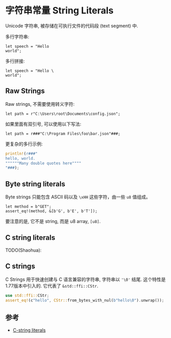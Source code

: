 # 字符串常量 String Literals

Unicode 字符串, 被存储在可执行文件的代码段 (text segment) 中.

多行字符串:

```rust, no_run
let speech = "Hello
world";
```

多行拼接:

```rust, no_run
let speech = "Hello \
world";
```

## Raw Strings

Raw strings, 不需要使用转义字符:

```rust, no_run
let path = r"C:\Users\root\Documents\config.json";
```

如果里面有双引号, 可以使用以下写法:

```rust, no_run
let path = r###"C:\Program Files\foo\bar.json"###;
```

更复杂的多行示例:

```rust
println!(r###"
hello, world.
""""""Many double quotes here""""
"###);
```

## Byte string literals

Byte strings 只能包含 ASCII 码以及 `\xHH` 这些字符，由一些 `u8` 值组成。

```rust, no_run
let method = b"GET";
assert_eq!(method, &[b'G', b'E', b'T']);
```

要注意的是, 它不是 string, 而是 u8 array, `[u8]`.

## C string literals

TODO(Shaohua):

## C strings

C Strings 用于快速创建与 C 语言兼容的字符串, 字符串以 `'\0'` 结尾.
这个特性是1.77版本中引入的. 它代表了 `&std::ffi::CStr`.

```rust
use std::ffi::CStr;
assert_eq!(c"hello", CStr::from_bytes_with_nul(b"hello\0").unwrap());
```

## 参考

- [C-string literals](https://doc.rust-lang.org/nightly/edition-guide/rust-2021/c-string-literals.html)
